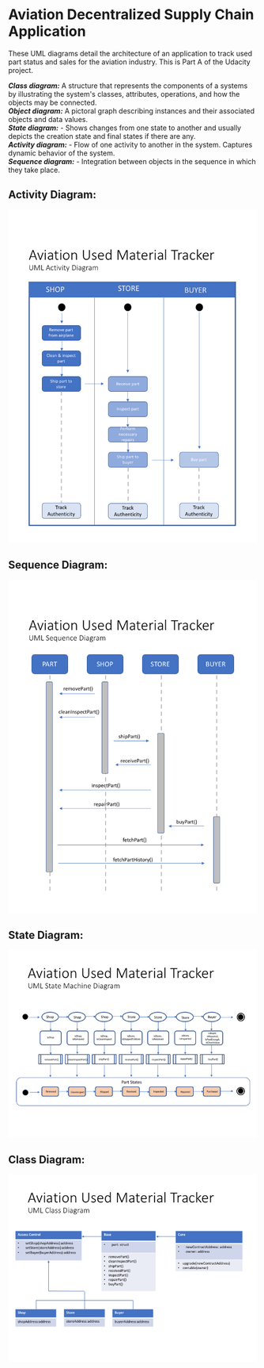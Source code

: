 # Aviation Decentralized Supply Chain Application

These UML diagrams detail the architecture of an application to track used part status and sales for the aviation industry.  This is Part A of the Udacity project.   

***Class diagram:*** A structure that represents the components of a systems by illustrating the system's classes, attributes, operations, and how the objects may be connected.<br>
***Object diagram:*** A pictoral graph describing instances and their associated objects and data values.<br>
***State diagram:*** - Shows changes from one state to another and usually depicts the creation state and final states if there are any.<br>
***Activity diagram:*** - Flow of one activity to another in the system. Captures dynamic behavior of the system.<br>
***Sequence diagram:*** - Integration between objects in the sequence in which they take place.<br>

## Activity Diagram:
![alt text][activity]

## Sequence Diagram:
![alt text][sequence]

## State Diagram:
![alt text][state]

## Class Diagram:
![alt text][class]


[activity]:https://github.com/mpUrban/Aviation_Decentralized_Supply_Chain/blob/master/diagrams/activity1.png "Activity Diagram"

[sequence]:https://github.com/mpUrban/Aviation_Decentralized_Supply_Chain/blob/master/diagrams/sequence1.png "Activity Diagram"

[state]:https://github.com/mpUrban/Aviation_Decentralized_Supply_Chain/blob/master/diagrams/state1.png "Activity Diagram"

[class]:https://github.com/mpUrban/Aviation_Decentralized_Supply_Chain/blob/master/diagrams/class1.png "Activity Diagram"
